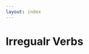 ```yaml
---
layout: index
---
```

# Irregualr Verbs

<table data-url="data/irregular_verbs.json" class="table">
</table>

<script src="../../assets/javascripts/jquery.ajaxtable.js"></script>
<script type="text/javascript">
(function(jq) {
  jq(function() {
    jq('[data-url]').ajaxtable();
  });
})(window.jQuery);
</script>
